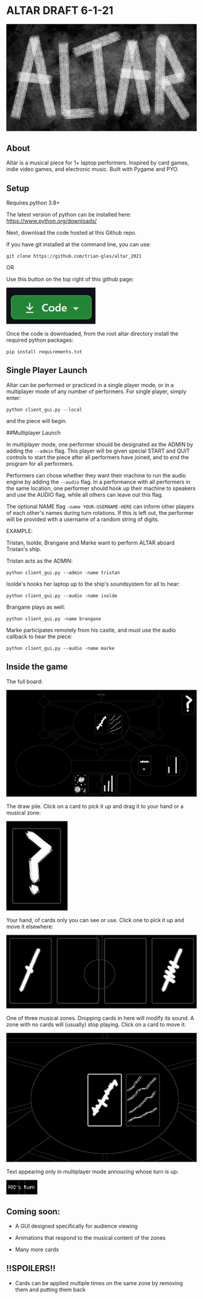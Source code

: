 # ALTAR DRAFT 6-1-21
![Image](resources/ALTAR%20new%20logo.jpg)
## About
Altar is a musical piece for 1+ laptop performers.
Inspired by card games, indie video games, and electronic music.  Built with Pygame and PYO.
## Setup

Requires python 3.8+

The latest version of python can be installed here:
https://www.python.org/downloads/


Next, download the code hosted at this Github repo.

If you have git installed at the command line, you can use:

```
git clone https://github.com/trian-gles/altar_2021
```
OR

Use this button on the top right of this github page:

![Image](resources/code_download.jpg)

Once the code is downloaded, from the root altar directory install the required python packages:

```
pip install requirements.txt
```

## Single Player Launch
Altar can be performed or practiced in a single player mode, or in a multiplayer mode of any number of performers.
For single player, simply enter:
```
python client_gui.py --local
```

and the piece will begin.

##Multiplayer Launch

In multiplayer mode, one performer should be designated as the ADMIN by adding the `--admin` flag.  This player will be
given special START and QUIT controls to start the piece after all performers have joined, and to end the program for all
performers.

Performers can chose whether they want their machine to run the audio engine by adding the
`--audio` flag.
In a performance with all performers in the same location, one performer should hook up their machine to speakers and 
use the AUDIO flag, while all others can leave out this flag.

The optional NAME flag `-name YOUR-USERNAME-HERE` can inform other players of each other's names during turn rotations.
If this is left out, the performer will be provided with a username of a random string of digits.

EXAMPLE:

Tristan, Isolde, Brangane and Marke want to perform ALTAR aboard Tristan's ship.

Tristan acts as the ADMIN:
```
python client_gui.py --admin -name tristan
```

Isolde's hooks her laptop up to the ship's soundsystem for all to hear:
```
python client_gui.py --audio -name isolde
```
Brangane plays as well:
```
python client_gui.py -name brangane
```
Marke participates remotely from his castle, and must use the audio callback to hear the piece:
```
python client_gui.py --audio -name marke
```

## Inside the game
The full board:

![Image](resources/full_board.jpg)

The draw pile. Click on a card to pick it up and drag it to your hand or a musical zone:

![Image](resources/draw_pile.jpg)

Your hand, of cards only you can see or use.  Click one to pick it up and move it elsewhere: 

![Image](resources/hand.jpg)

One of three musical zones.  Dropping cards in here will modify its sound.  A zone with no cards will (usually) stop 
playing.  Click on a card to move it:

![Image](resources/zone.jpg)

Text appearing only in multiplayer mode annoucing whose turn is up:

![Image](resources/debug_txt.jpg)

## Coming soon:

- A GUI designed specifically for audience viewing

- Animations that respond to the musical content of the zones

- Many more cards

## !!SPOILERS!!

- Cards can be applied multiple times on the same zone by removing them and putting them back